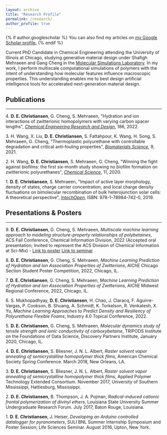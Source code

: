 ```yaml
---
layout: archive
title: "Research Profile"
permalink: /research/
author_profile: true
---
```


{% if author.googlescholar %}
  You can also find my articles on <u><a href="{{author.googlescholar}}">my Google Scholar profile</a>.</u>
{% endif %}

<!--{% include base_path %}

{% for post in site.publications reversed %}
  {% include archive-single.html %}
{% endfor %}-->

Current PhD Candidate in Chemical Engineering attending the University of Illinois at Chicago, studying generative material design under Shafigh Mehraeen and Gang Cheng in the [Molecular Simulations Laboratory](tranzabi.people.uic.edu). In my work, I perform multiscale computational simulations of polymers with the intent of understanding how molecular features influence macroscopic properties. This understanding enables me to best design artificial intelligence tools for accelerated next-generation material design.

## Publications

---

4\. **D. E. Christiansen**, G. Cheng, S. Mehraeen, "Hydration and ion interactions of zwitterionic homopolymers with varying carbon spacer lengths", [_Chemical Engineering Research and Design_](https://www.sciencedirect.com/science/article/abs/pii/S0263876222003811), 186, 2022.

3\. H. Wang, X. Liu, **D. E. Christiansen**, S. Fattahpour, K. Wang, H. Song, S. Mehraeen, G. Cheng, "Thermoplastic polyurethane with controllable degradation and critical anti-fouling properties", [_Biomaterials Science_](https://pubs.rsc.org/en/content/articlelanding/2021/bm/d0bm01967d), 9, 2021.

2\. H. Wang, **D. E. Christiansen**, S. Mehraeen, G. Cheng, "Winning the fight against biofilms: the first six-month study showing no biofilm formation on zwitterionic polyurethanes", [_Chemical Science_](https://pubs.rsc.org/en/content/articlelanding/2020/sc/c9sc06155j), 11, 2020.

1\. **D. E. Christiansen**, S. Mehraeen, "Impact of active layer morphology, density of states, charge carrier concentration, and local charge density fluctuations on bimolecular recombination of bulk heterojunction solar cells: A theoretical perspective", [_IntechOpen_](https://www.intechopen.com/chapters/66902), ISBN: 978-1-78984-742-0, 2019.

## Presentations & Posters

---
9\. **D. E. Christiansen**, G. Cheng, S. Mehraeen, _Multiscale machine learning approach to modeling structure-property relationships of polybetaines_, ACS Fall Conference, Chemical Information Division, 2022 (Accepted oral presentation; Invited to represent the ACS Division of Chemical Information at Sci-Mix) - [Link to poster](/images/2022_SciMix_Poster.PNG) [Link to seminar](/files/2022_Fall_ACS_Seminar.pdf)

8\. **D. E. Christiansen**, G. Cheng, S. Mehraeen, _Machine Learning Prediction of Hydration and Ion Association Properties of Zwitterions_, AIChE Chicago Section Student Poster Competition, 2022, Chicago, IL.

7\. **D. E. Christiansen**, G. Cheng, S. Mehraeen, _Machine Learning Prediction of Hydration and Ion Association Properties of Zwitterions_, AIChE Midwest Regional Conference, 2022, Chicago, IL.

6\. S. Mukhopadhyay, **D. E. Christiansen**, H. Chao, J. Claracq, F. Aguirre-Vargas, P. Cookson, B. Shuang, A. Schmidt, K. Torkelson, R. Venkatesh, X. Yu, _Machine Learning Approaches to Predict Density and Resiliency of Polyurethane Flexible Foams_, Industry 4.0 Topical Conference, 2022.

5\. **D. E. Christiansen**, G. Cheng, S. Mehraeen, _Molecular dynamics study of tensile strength and ionic conductivity of carboxybetaine_, TRIPODS Institute on the Foundations of Data Science, Discovery Partners Institute, January 2020, Chicago, IL.

4\. **D. E. Christiansen**, S. Bliesner, J. N. L. Albert, _Raster solvent vapor annealing of semicrystalline homopolymer thick films_, American Chemical Society Spring Conference. March 2018, New Orleans, LA.

3\. **D. E. Christiansen**, S. Bliesner, J. N. L. Albert, _Raster solvent vapor annealing of semicrystalline homopolymer thick films_, Applied Polymer Technology Extended Consortium. November 2017, University of Southern Mississippi, Hattiesburg, Mississippi.

2\. **D. E. Christiansen**, B. Thompson, J. A. Pojman, _Radical-induced cationic frontal polymerization of divinyl ethers_, Louisiana State University Summer Undergraduate Research Forum. July 2017, Baton Rouge, Louisiana.

1\. **D. E. Christiansen**, J. Heiser, _Developing an Arduino controlled datalogger for pyranometers_, SULI BNL Summer Internship Symposium and Poster Session; Life Sciences Seminar. August 2016, Upton, New York.
